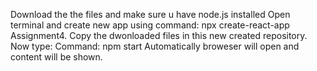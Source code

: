Download the the files and make sure u have node.js installed
Open terminal and create new app using command: npx create-react-app Assignment4.
Copy the dwonloaded files in this new created repository.
Now type: Command: npm start
Automatically broweser will open and content will be shown.
